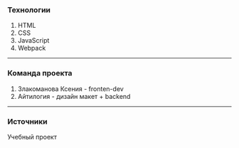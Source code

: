 
### Технологии
1. HTML
2. CSS
3. JavaScript
4. Webpack

***

### Команда проекта

1. Злакоманова Ксения - fronten-dev
2. Айтилогия - дизайн макет + backend

***

### Источники
Учебный проект
